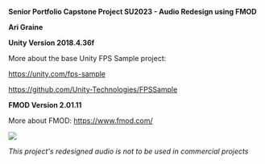 **Senior Portfolio Capstone Project SU2023 - Audio Redesign using FMOD**

**Ari Graine**

**Unity Version 2018.4.36f**

More about the base Unity FPS Sample project:

https://unity.com/fps-sample

https://github.com/Unity-Technologies/FPSSample

**FMOD Version 2.01.11**

More about FMOD: 
https://www.fmod.com/

![](Documentation/Images/Banner.png)

*This project's redesigned audio is not to be used in commercial projects*
